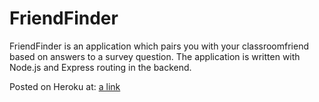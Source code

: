# FriendFinder

FriendFinder is an application which pairs you with your classroomfriend based on answers to a survey question. 
The application is written with Node.js and Express routing in the backend. 

Posted on Heroku at:
[a link](https://friendfinderwooo.herokuapp.com/survery)
